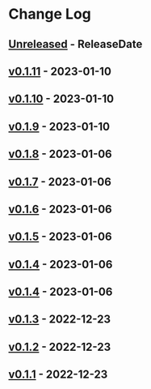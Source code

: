 # Change Log

## [Unreleased](https://github.com/dalance/veryl/compare/v0.1.11...Unreleased) - ReleaseDate

## [v0.1.11](https://github.com/dalance/veryl/compare/v0.1.10...v0.1.11) - 2023-01-10

## [v0.1.10](https://github.com/dalance/veryl/compare/v0.1.9...v0.1.10) - 2023-01-10

## [v0.1.9](https://github.com/dalance/veryl/compare/v0.1.8...v0.1.9) - 2023-01-10

## [v0.1.8](https://github.com/dalance/veryl/compare/v0.1.7...v0.1.8) - 2023-01-06

## [v0.1.7](https://github.com/dalance/veryl/compare/v0.1.6...v0.1.7) - 2023-01-06

## [v0.1.6](https://github.com/dalance/veryl/compare/v0.1.5...v0.1.6) - 2023-01-06

## [v0.1.5](https://github.com/dalance/veryl/compare/v0.1.4...v0.1.5) - 2023-01-06

## [v0.1.4](https://github.com/dalance/veryl/compare/v0.1.4...v0.1.4) - 2023-01-06

## [v0.1.4](https://github.com/dalance/veryl/compare/v0.1.3...v0.1.4) - 2023-01-06

## [v0.1.3](https://github.com/dalance/veryl/compare/v0.1.2...v0.1.3) - 2022-12-23

## [v0.1.2](https://github.com/dalance/procs/compare/v0.1.1...v0.1.2) - 2022-12-23

## [v0.1.1](https://github.com/dalance/procs/compare/v0.1.0...v0.1.1) - 2022-12-23
